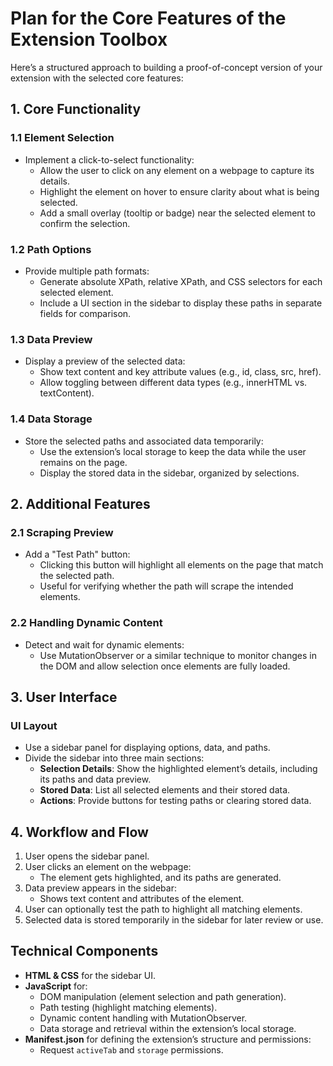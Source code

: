 # Plan for the Core Features of the Extension Toolbox

Here’s a structured approach to building a proof-of-concept version of your extension with the selected core features:

## 1. Core Functionality

### 1.1 Element Selection

- Implement a click-to-select functionality:
  - Allow the user to click on any element on a webpage to capture its details.
  - Highlight the element on hover to ensure clarity about what is being selected.
  - Add a small overlay (tooltip or badge) near the selected element to confirm the selection.

### 1.2 Path Options

- Provide multiple path formats:
  - Generate absolute XPath, relative XPath, and CSS selectors for each selected element.
  - Include a UI section in the sidebar to display these paths in separate fields for comparison.

### 1.3 Data Preview

- Display a preview of the selected data:
  - Show text content and key attribute values (e.g., id, class, src, href).
  - Allow toggling between different data types (e.g., innerHTML vs. textContent).

### 1.4 Data Storage

- Store the selected paths and associated data temporarily:
  - Use the extension’s local storage to keep the data while the user remains on the page.
  - Display the stored data in the sidebar, organized by selections.

## 2. Additional Features

### 2.1 Scraping Preview

- Add a "Test Path" button:
  - Clicking this button will highlight all elements on the page that match the selected path.
  - Useful for verifying whether the path will scrape the intended elements.

### 2.2 Handling Dynamic Content

- Detect and wait for dynamic elements:
  - Use MutationObserver or a similar technique to monitor changes in the DOM and allow selection once elements are fully loaded.

## 3. User Interface

### UI Layout

- Use a sidebar panel for displaying options, data, and paths.
- Divide the sidebar into three main sections:
  - **Selection Details**: Show the highlighted element’s details, including its paths and data preview.
  - **Stored Data**: List all selected elements and their stored data.
  - **Actions**: Provide buttons for testing paths or clearing stored data.

## 4. Workflow and Flow

1. User opens the sidebar panel.
2. User clicks an element on the webpage:
   - The element gets highlighted, and its paths are generated.
3. Data preview appears in the sidebar:
   - Shows text content and attributes of the element.
4. User can optionally test the path to highlight all matching elements.
5. Selected data is stored temporarily in the sidebar for later review or use.

## Technical Components

- **HTML & CSS** for the sidebar UI.
- **JavaScript** for:
  - DOM manipulation (element selection and path generation).
  - Path testing (highlight matching elements).
  - Dynamic content handling with MutationObserver.
  - Data storage and retrieval within the extension’s local storage.
- **Manifest.json** for defining the extension’s structure and permissions:
  - Request `activeTab` and `storage` permissions.
